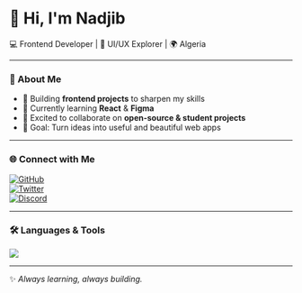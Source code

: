 # 👋 Hi, I'm Nadjib  

💻 Frontend Developer | 🎨 UI/UX Explorer | 🌍 Algeria  

---

### 🚀 About Me  
- 🔭 Building **frontend projects** to sharpen my skills  
- 🌱 Currently learning **React** & **Figma**  
- 🤝 Excited to collaborate on **open-source & student projects**  
- 🎯 Goal: Turn ideas into useful and beautiful web apps  

---

### 🌐 Connect with Me  
[![GitHub](https://img.shields.io/badge/GitHub-nadjib-black?logo=github&logoColor=white)](https://github.com/yourusername)  
[![Twitter](https://img.shields.io/badge/Twitter-@nadjib-blue?logo=twitter&logoColor=white)](https://twitter.com/yourusername)  
[![Discord](https://img.shields.io/badge/Discord-nadjib%230001-5865F2?logo=discord&logoColor=white)](https://discord.com/users/yourdiscordid)  

---

### 🛠️ Languages & Tools  
<p>
  <img src="https://skillicons.dev/icons?i=html,css,js,react,figma,linux,vscode,git" />
</p>  

---

✨ *Always learning, always building.*  
